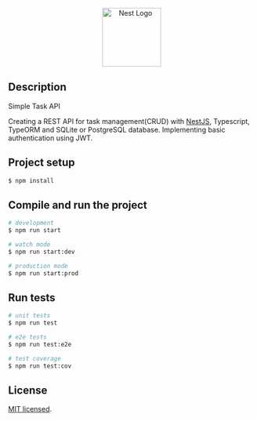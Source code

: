 <p align="center">
  <a href="http://nestjs.com/" target="blank"><img src="https://nestjs.com/img/logo-small.svg" width="120" alt="Nest Logo" /></a>
</p>


## Description
Simple Task API

Creating a REST API for task management(CRUD) with [NestJS](https://github.com/nestjs/nest), Typescript, TypeORM and SQLite or PostgreSQL database.
Implementing basic authentication using JWT.

## Project setup

```bash
$ npm install
```

## Compile and run the project

```bash
# development
$ npm run start

# watch mode
$ npm run start:dev

# production mode
$ npm run start:prod
```

## Run tests

```bash
# unit tests
$ npm run test

# e2e tests
$ npm run test:e2e

# test coverage
$ npm run test:cov
```

## License

[MIT licensed](https://github.com/nestjs/nest/blob/master/LICENSE).
